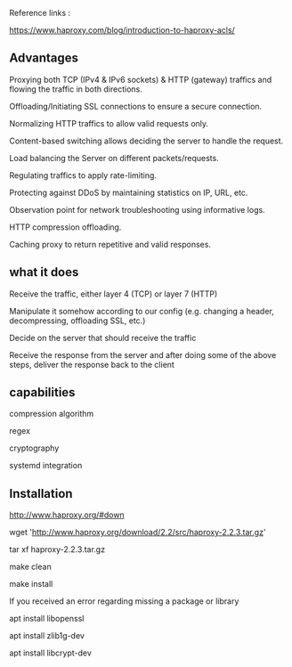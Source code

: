 


Reference links :

https://www.haproxy.com/blog/introduction-to-haproxy-acls/






## Advantages

Proxying both TCP (IPv4 & IPv6 sockets) & HTTP (gateway) traffics and flowing the traffic in both directions.

Offloading/Initiating SSL connections to ensure a secure connection.

Normalizing HTTP traffics to allow valid requests only.

Content-based switching allows deciding the server to handle the request.

Load balancing the Server on different packets/requests.

Regulating traffics to apply rate-limiting.

Protecting against DDoS by maintaining statistics on IP, URL, etc.

Observation point for network troubleshooting using informative logs.

HTTP compression offloading.

Caching proxy to return repetitive and valid responses.




## what it does 

Receive the traffic, either layer 4 (TCP) or layer 7 (HTTP)

Manipulate it somehow according to our config (e.g. changing a header, decompressing, offloading SSL, etc.)

Decide on the server that should receive the traffic

Receive the response from the server and after doing some of the above steps, deliver the response back to the client



## capabilities

compression algorithm

regex

cryptography

systemd integration





## Installation 

http://www.haproxy.org/#down

wget 'http://www.haproxy.org/download/2.2/src/haproxy-2.2.3.tar.gz'

tar xf haproxy-2.2.3.tar.gz

make clean

make install


If you received an error regarding missing a package or library

apt install libopenssl

apt install zlib1g-dev

apt install libcrypt-dev
